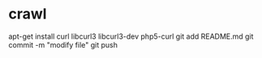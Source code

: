 # crawl
apt-get install curl libcurl3 libcurl3-dev php5-curl
git add README.md
git commit -m "modify file"
git push

